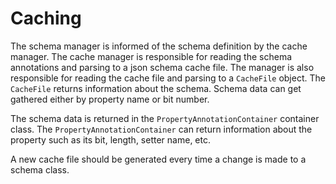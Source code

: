 # Caching
The schema manager is informed of the schema definition by the cache manager. The cache manager is responsible for reading the schema annotations and parsing to a json schema cache file. The manager is also responsible for reading the cache file and parsing to a `CacheFile` object. The `CacheFile` returns information about the schema. Schema data can get gathered either by property name or bit number.

The schema data is returned in the `PropertyAnnotationContainer` container class. The `PropertyAnnotationContainer` can return information about the property such as its bit, length, setter name, etc.

A new cache file should be generated every time a change is made to a schema class. 
